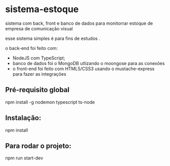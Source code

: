 # sistema-estoque
sistema com back, front e banco de dados para monitorrar estoque de empresa de comunicação visual

esse sistema simples é para fins de estudos .

o back-end foi feito com:
 - NodeJS com TypeScript;
 - banco de dados foi o MongoDB utlizando o moongose para as conexões
 - o front-end foi feito com HTML5/CSS3 usando o mustache-express para fazer as integrações

## Pré-requisito global

npm install -g nodemon typescript ts-node 

## Instalação:
npm install

## Para rodar o projeto:
npm run start-dev



